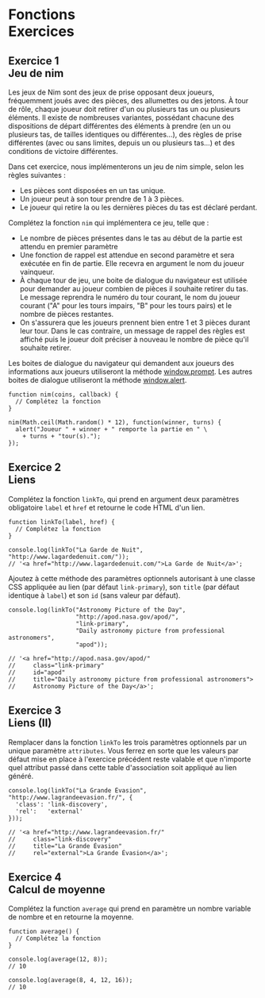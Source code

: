# Fonctions<br />Exercices

## Exercice 1<br />Jeu de nim

Les jeux de Nim sont des jeux de prise opposant deux joueurs, fréquemment joués avec des pièces, des allumettes ou des jetons.
À tour de rôle, chaque joueur doit retirer d'un ou plusieurs tas un ou plusieurs éléments. Il existe de nombreuses variantes, possédant chacune des dispositions de départ différentes des éléments à prendre (en un ou plusieurs tas, de tailles identiques ou différentes…), des règles de prise différentes (avec ou sans limites, depuis un ou plusieurs tas…) et des conditions de victoire différentes.

Dans cet exercice, nous implémenterons un jeu de nim simple, selon les règles suivantes :

* Les pièces sont disposées en un tas unique.
* Un joueur peut à son tour prendre de 1 à 3 pièces.
* Le joueur qui retire la ou les dernières pièces du tas est déclaré perdant.

Complétez la fonction `nim` qui implémentera ce jeu, telle que :

* Le nombre de pièces présentes dans le tas au début de la partie est attendu en premier paramètre
* Une fonction de rappel est attendue en second paramètre et sera exécutée en fin de partie. Elle recevra en argument le nom du joueur vainqueur.
* À chaque tour de jeu, une boite de dialogue du navigateur est utilisée pour demander au joueur combien de pièces il souhaite retirer du tas.  
  Le message reprendra le numéro du tour courant, le nom du joueur courant ("A" pour les tours impairs, "B" pour les tours pairs) et le nombre de pièces restantes.
* On s'assurera que les joueurs prennent bien entre 1 et 3 pièces durant leur tour.
  Dans le cas contraire, un message de rappel des règles est affiché puis le joueur doit préciser à nouveau le nombre de pièce qu'il souhaite retirer. 

Les boites de dialogue du navigateur qui demandent aux joueurs des informations aux joueurs utiliseront la méthode [window.prompt](https://developer.mozilla.org/fr/docs/Web/API/Window/prompt).
Les autres boites de dialogue utiliseront la méthode [window.alert](https://developer.mozilla.org/fr/docs/Web/API/Window/alert).

    function nim(coins, callback) {
      // Complétez la fonction
    }
    
    nim(Math.ceil(Math.random() * 12), function(winner, turns) {
      alert("Joueur " + winner + " remporte la partie en " \
        + turns + "tour(s).");
    });


## Exercice 2<br />Liens

Complétez la fonction `linkTo`, qui prend en argument deux paramètres obligatoire `label` et `href` et retourne le code HTML d'un lien.

    function linkTo(label, href) {
      // Complétez la fonction
    }
    
    console.log(linkTo("La Garde de Nuit", "http://www.lagardedenuit.com/"));
    // '<a href="http://www.lagardedenuit.com/">La Garde de Nuit</a>';

Ajoutez à cette méthode des paramètres optionnels autorisant à une classe CSS appliquée au lien (par défaut `link-primary`), son `title` (par défaut identique à `label`) et son `id` (sans valeur par défaut).

    console.log(linkTo("Astronomy Picture of the Day",
                       "http://apod.nasa.gov/apod/",
                       "link-primary",
                       "Daily astronomy picture from professional astronomers",
                       "apod"));
    
    // '<a href="http://apod.nasa.gov/apod/"
    //     class="link-primary"
    //     id="apod"
    //     title="Daily astronomy picture from professional astronomers">
    //     Astronomy Picture of the Day</a>';


## Exercice 3<br />Liens (II)

Remplacer dans la fonction `linkTo` les trois paramètres optionnels par un unique paramètre `attributes`. Vous ferrez en sorte que les valeurs par défaut mise en place à l'exercice précédent reste valable et que n'importe quel attribut passé dans cette table d'association soit appliqué au lien généré.

    console.log(linkTo("La Grande Évasion", "http://www.lagrandeevasion.fr/", {
      'class': 'link-discovery',
      'rel':   'external'
    }));
    
    // '<a href="http://www.lagrandeevasion.fr/"
    //     class="link-discovery"
    //     title="La Grande Évasion"
    //     rel="external">La Grande Évasion</a>';

## Exercice 4<br />Calcul de moyenne

Complétez la function `average` qui prend en paramètre un nombre variable de nombre et en retourne la moyenne.

    function average() {
      // Complétez la fonction
    }
    
    console.log(average(12, 8));
    // 10
    
    console.log(average(8, 4, 12, 16));
    // 10
